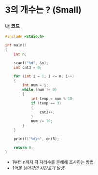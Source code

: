 # 3의 개수는 ? (Small)

### 내 코드

```c
#include <stdio.h>

int main()
{
    int n;

    scanf("%d", &n);
    int cnt3 = 0;

    for (int i = 1; i <= n; i++)
    {
        int num = i;
        while (num != 0)
        {
            int temp = num % 10;
            if (temp == 3)
            {
                cnt3++;
            }
            num /= 10;
        }
    }

    printf("%d\n", cnt3);

    return 0;
}
```

- 1부터 n까지 각 자리수를 분해해 조사하는 방법
- *1억을 넘어가면 시간초과 발생*

